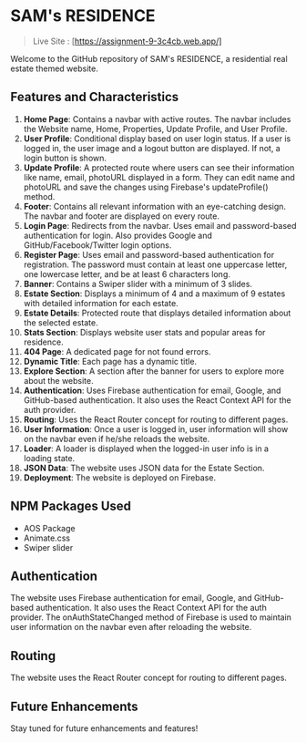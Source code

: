 # SAM's RESIDENCE

>Live Site : [https://assignment-9-3c4cb.web.app/]

Welcome to the GitHub repository of SAM's RESIDENCE, a residential real estate themed website.

## Features and Characteristics

1. **Home Page**: Contains a navbar with active routes. The navbar includes the Website name, Home, Properties, Update Profile, and User Profile.
2. **User Profile**: Conditional display based on user login status. If a user is logged in, the user image and a logout button are displayed. If not, a login button is shown.
3. **Update Profile**: A protected route where users can see their information like name, email, photoURL displayed in a form. They can edit name and photoURL and save the changes using Firebase's updateProfile() method.
4. **Footer**: Contains all relevant information with an eye-catching design. The navbar and footer are displayed on every route.
5. **Login Page**: Redirects from the navbar. Uses email and password-based authentication for login. Also provides Google and GitHub/Facebook/Twitter login options.
6. **Register Page**: Uses email and password-based authentication for registration. The password must contain at least one uppercase letter, one lowercase letter, and be at least 6 characters long.
7. **Banner**: Contains a Swiper slider with a minimum of 3 slides.
8. **Estate Section**: Displays a minimum of 4 and a maximum of 9 estates with detailed information for each estate.
9. **Estate Details**: Protected route that displays detailed information about the selected estate.
10. **Stats Section**: Displays website user stats and popular areas for residence.
11. **404 Page**: A dedicated page for not found errors.
12. **Dynamic Title**: Each page has a dynamic title.
13. **Explore Section**: A section after the banner for users to explore more about the website.
14. **Authentication**: Uses Firebase authentication for email, Google, and GitHub-based authentication. It also uses the React Context API for the auth provider.
15. **Routing**: Uses the React Router concept for routing to different pages.
16. **User Information**: Once a user is logged in, user information will show on the navbar even if he/she reloads the website.
17. **Loader**: A loader is displayed when the logged-in user info is in a loading state.
18. **JSON Data**: The website uses JSON data for the Estate Section.
19. **Deployment**: The website is deployed on Firebase.

## NPM Packages Used

- AOS Package
- Animate.css
- Swiper slider

## Authentication

The website uses Firebase authentication for email, Google, and GitHub-based authentication. It also uses the React Context API for the auth provider. The onAuthStateChanged method of Firebase is used to maintain user information on the navbar even after reloading the website.

## Routing

The website uses the React Router concept for routing to different pages.

## Future Enhancements

Stay tuned for future enhancements and features!

